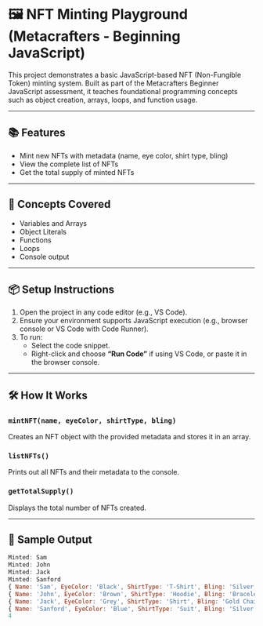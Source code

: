# 🖼️ NFT Minting Playground (Metacrafters - Beginning JavaScript)

This project demonstrates a basic JavaScript-based NFT (Non-Fungible Token) minting system. Built as part of the Metacrafters Beginner JavaScript assessment, it teaches foundational programming concepts such as object creation, arrays, loops, and function usage.

---

## 📚 Features

- Mint new NFTs with metadata (name, eye color, shirt type, bling)
- View the complete list of NFTs
- Get the total supply of minted NFTs

---

## 🧠 Concepts Covered

- Variables and Arrays
- Object Literals
- Functions
- Loops
- Console output

---

## 📦 Setup Instructions

1. Open the project in any code editor (e.g., VS Code).
2. Ensure your environment supports JavaScript execution (e.g., browser console or VS Code with Code Runner).
3. To run:
   - Select the code snippet.
   - Right-click and choose **“Run Code”** if using VS Code, or paste it in the browser console.

---

## 🛠️ How It Works

### `mintNFT(name, eyeColor, shirtType, bling)`
Creates an NFT object with the provided metadata and stores it in an array.

### `listNFTs()`
Prints out all NFTs and their metadata to the console.

### `getTotalSupply()`
Displays the total number of NFTs created.

---

## 🧪 Sample Output
```js
Minted: Sam
Minted: John
Minted: Jack
Minted: Sanford
{ Name: 'Sam', EyeColor: 'Black', ShirtType: 'T-Shirt', Bling: 'Silver Watch' }
{ Name: 'John', EyeColor: 'Brown', ShirtType: 'Hoodie', Bling: 'Bracelet' }
{ Name: 'Jack', EyeColor: 'Grey', ShirtType: 'Shirt', Bling: 'Gold Chain' }
{ Name: 'Sanford', EyeColor: 'Blue', ShirtType: 'Suit', Bling: 'Silver Chain' }
4
